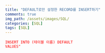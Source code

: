 ```yaml
---
title: "DEFAULT로만 설정한 RECORD를 INSERT하기"
comments: true 
img_path: /assets/images/SQL/
categories: [SQL]
tags: [SQL]
---
```


<code style="color:red">INSERT INTO (테이블 이름) DEFAULT VALUES"</code>